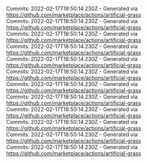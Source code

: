Commits: 2022-02-17T18:50:14.230Z - Generated via https://github.com/marketplace/actions/artificial-grass
<br>
Commits: 2022-02-17T18:50:14.230Z - Generated via https://github.com/marketplace/actions/artificial-grass
<br>
Commits: 2022-02-17T18:50:14.230Z - Generated via https://github.com/marketplace/actions/artificial-grass
<br>
Commits: 2022-02-17T18:50:14.230Z - Generated via https://github.com/marketplace/actions/artificial-grass
<br>
Commits: 2022-02-17T18:50:14.230Z - Generated via https://github.com/marketplace/actions/artificial-grass
<br>
Commits: 2022-02-17T18:50:14.230Z - Generated via https://github.com/marketplace/actions/artificial-grass
<br>
Commits: 2022-02-17T18:50:14.230Z - Generated via https://github.com/marketplace/actions/artificial-grass
<br>
Commits: 2022-02-17T18:50:14.230Z - Generated via https://github.com/marketplace/actions/artificial-grass
<br>
Commits: 2022-02-17T18:50:14.230Z - Generated via https://github.com/marketplace/actions/artificial-grass
<br>
Commits: 2022-02-17T18:50:14.230Z - Generated via https://github.com/marketplace/actions/artificial-grass
<br>
Commits: 2022-02-17T18:50:14.230Z - Generated via https://github.com/marketplace/actions/artificial-grass
<br>
Commits: 2022-02-17T18:50:14.230Z - Generated via https://github.com/marketplace/actions/artificial-grass
<br>
